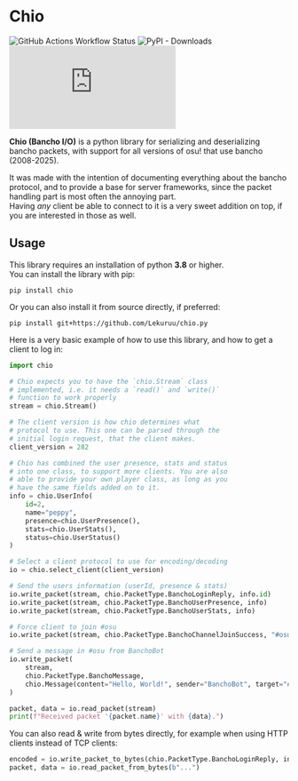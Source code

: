 
# Chio

![GitHub Actions Workflow Status](https://img.shields.io/github/actions/workflow/status/Lekuruu/chio.py/.github%2Fworkflows%2Fbuild.yml)
![PyPI - Downloads](https://img.shields.io/pypi/dm/chio)
![GitHub License](https://img.shields.io/github/license/Lekuruu/chio.py)

**Chio (Bancho I/O)** is a python library for serializing and deserializing bancho packets, with support for all versions of osu! that use bancho (2008-2025).

It was made with the intention of documenting everything about the bancho protocol, and to provide a base for server frameworks, since the packet handling part is most often the annoying part.  
Having *any* client be able to connect to it is a very sweet addition on top, if you are interested in those as well.

## Usage

This library requires an installation of python **3.8** or higher.  
You can install the library with pip:

```shell
pip install chio
```

Or you can also install it from source directly, if preferred:

```shell
pip install git+https://github.com/Lekuruu/chio.py
```

Here is a very basic example of how to use this library, and how to get a client to log in:

```python
import chio

# Chio expects you to have the `chio.Stream` class
# implemented, i.e. it needs a `read()` and `write()`
# function to work properly
stream = chio.Stream()

# The client version is how chio determines what
# protocol to use. This one can be parsed through the
# initial login request, that the client makes.
client_version = 282

# Chio has combined the user presence, stats and status
# into one class, to support more clients. You are also
# able to provide your own player class, as long as you
# have the same fields added on to it.
info = chio.UserInfo(
    id=2,
    name="peppy",
    presence=chio.UserPresence(),
    stats=chio.UserStats(),
    status=chio.UserStatus()
)

# Select a client protocol to use for encoding/decoding
io = chio.select_client(client_version)

# Send the users information (userId, presence & stats)
io.write_packet(stream, chio.PacketType.BanchoLoginReply, info.id)
io.write_packet(stream, chio.PacketType.BanchoUserPresence, info)
io.write_packet(stream, chio.PacketType.BanchoUserStats, info)

# Force client to join #osu
io.write_packet(stream, chio.PacketType.BanchoChannelJoinSuccess, "#osu")

# Send a message in #osu from BanchoBot
io.write_packet(
    stream,
    chio.PacketType.BanchoMessage,
    chio.Message(content="Hello, World!", sender="BanchoBot", target="#osu")
)

packet, data = io.read_packet(stream)
print(f"Received packet '{packet.name}' with {data}.")
```

You can also read & write from bytes directly, for example when using HTTP clients instead of TCP clients:

```python
encoded = io.write_packet_to_bytes(chio.PacketType.BanchoLoginReply, info.id)
packet, data = io.read_packet_from_bytes(b"...")
```
